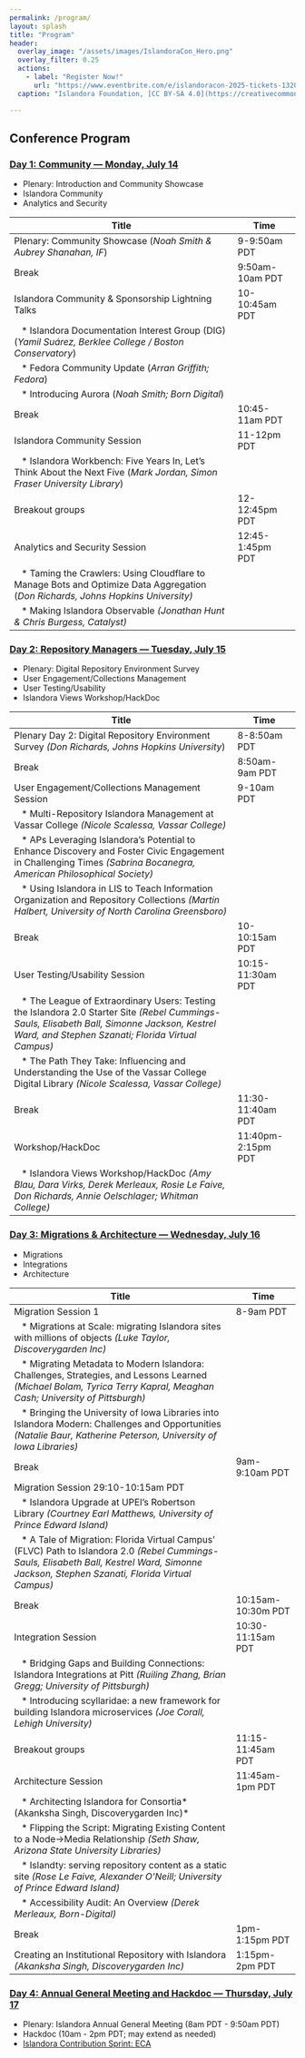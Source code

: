 ```yaml
---
permalink: /program/
layout: splash
title: "Program"
header: 
  overlay_image: "/assets/images/IslandoraCon_Hero.png"
  overlay_filter: 0.25
  actions:
    - label: "Register Now!"
      url: "https://www.eventbrite.com/e/islandoracon-2025-tickets-1320564527049?aff=oddtdtcreator"
  caption: "Islandora Foundation, [CC BY-SA 4.0](https://creativecommons.org/licenses/by-sa/4.0)"

---
```

## Conference Program

### [Day 1: Community — Monday, July 14](day1)
- Plenary: Introduction and Community Showcase
- Islandora Community
- Analytics and Security

| Title                                                                                                                                             | Time            |
|---------------------------------------------------------------------------------------------------------------------------------------------------|-----------------|
| Plenary: Community Showcase (*Noah Smith & Aubrey Shanahan, IF*)                                                                                  | 9-9:50am PDT    |
| Break                                                                                                                                             | 9:50am-10am PDT |
| Islandora Community & Sponsorship Lightning Talks                                                                                                 | 10-10:45am PDT  |
| &nbsp;&nbsp;&nbsp;* Islandora Documentation Interest Group (DIG) (*Yamil Suárez, Berklee College / Boston Conservatory*)                          |                 |
| &nbsp;&nbsp;&nbsp;* Fedora Community Update (*Arran Griffith; Fedora*)                                                                            |                 |
| &nbsp;&nbsp;&nbsp;* Introducing Aurora (*Noah Smith; Born Digital*)                                                                               |                 |
| Break                                                                                                                                             | 10:45-11am PDT  |
| Islandora Community Session                                                                                                                       | 11-12pm PDT     |
| &nbsp;&nbsp;&nbsp;* Islandora Workbench: Five Years In, Let’s Think About the Next Five (*Mark Jordan, Simon Fraser University Library*)          |                 |
| Breakout groups                                                                                                                                   |12-12:45pm PDT|
| Analytics and Security Session                                                                                                                    |12:45-1:45pm PDT|
| &nbsp;&nbsp;&nbsp;* Taming the Crawlers: Using Cloudflare to Manage Bots and Optimize Data Aggregation (*Don Richards, Johns Hopkins University)* ||
| &nbsp;&nbsp;&nbsp;* Making Islandora Observable *(Jonathan Hunt & Chris Burgess, Catalyst)*                                                       ||

### [Day 2: Repository Managers — Tuesday, July 15](day2)
- Plenary: Digital Repository Environment Survey
- User Engagement/Collections Management
- User Testing/Usability
- Islandora Views Workshop/HackDoc

| Title                                                                                                                                                                                                              | Time          |
|--------------------------------------------------------------------------------------------------------------------------------------------------------------------------------------------------------------------|---------------|
| Plenary Day 2: Digital Repository Environment Survey *(Don Richards, Johns Hopkins University*)                                                                                                                    | 8-8:50am PDT  |
| Break                                                                                                                                                                                                              | 8:50am-9am PDT |
| User Engagement/Collections Management Session                                                                                                                                                                     | 9-10am PDT    |
| &nbsp;&nbsp;&nbsp;* Multi-Repository Islandora Management at Vassar College *(Nicole Scalessa, Vassar College)*                                                                                                    ||
| &nbsp;&nbsp;&nbsp;* APs Leveraging Islandora’s Potential to Enhance Discovery and Foster Civic Engagement in Challenging Times *(Sabrina Bocanegra, American Philosophical Society)*                               ||
| &nbsp;&nbsp;&nbsp;* Using Islandora in LIS to Teach Information Organization and Repository Collections *(Martin Halbert,	University of North Carolina Greensboro)*                                                ||
| Break                                                                                                                                                                                                              |10-10:15am PDT|
| User Testing/Usability Session                                                                                                                                                                                     |10:15-11:30am PDT|
| &nbsp;&nbsp;&nbsp;* The League of Extraordinary Users: Testing the Islandora 2.0 Starter Site *(Rebel Cummings-Sauls, Elisabeth Ball, Simonne Jackson, Kestrel Ward, and Stephen Szanati; Florida Virtual Campus)* ||
| &nbsp;&nbsp;&nbsp;* The Path They Take: Influencing and Understanding the Use of the Vassar College Digital Library	*(Nicole Scalessa, Vassar College)*                                                            ||
| Break                                                                                                                                                                                                              |11:30-11:40am PDT|
| Workshop/HackDoc                                                                                                                                                                                                   |11:40pm-2:15pm PDT|
| &nbsp;&nbsp;&nbsp;* Islandora Views Workshop/HackDoc *(Amy Blau, Dara Virks, Derek Merleaux, Rosie Le Faive, Don Richards, Annie Oelschlager; Whitman College)*                                                                       ||

### [Day 3: Migrations & Architecture — Wednesday, July 16](day3)
- Migrations
- Integrations
- Architecture

| Title                                                                                                                                                                                                          | Time               |
|----------------------------------------------------------------------------------------------------------------------------------------------------------------------------------------------------------------|--------------------|
| Migration Session 1                                                                                                                                                                                            | 8-9am PDT          |
| &nbsp;&nbsp;&nbsp;* Migrations at Scale: migrating Islandora sites with millions of objects *(Luke Taylor, Discoverygarden Inc)*                                                                               |                    |
| &nbsp;&nbsp;&nbsp;* Migrating Metadata to Modern Islandora: Challenges, Strategies, and Lessons Learned *(Michael Bolam, Tyrica Terry Kapral, Meaghan Cash; University of Pittsburgh)*                         |                    |
| &nbsp;&nbsp;&nbsp;* Bringing the University of Iowa Libraries into Islandora Modern: Challenges and Opportunities	*(Natalie Baur, Katherine Peterson, University of Iowa Libraries)*                           |                    |
| Break                                                                                                                                                                                                          | 9am-9:10am PDT     |
| Migration Session 29:10-10:15am PDT                                                                                                                                                                            |
| &nbsp;&nbsp;&nbsp;* Islandora Upgrade at UPEI’s Robertson Library *(Courtney Earl Matthews,	University of Prince Edward Island)*                                                                               |                    |
| &nbsp;&nbsp;&nbsp;* A Tale of Migration: Florida Virtual Campus’ (FLVC) Path to Islandora 2.0 *(Rebel Cummings-Sauls, Elisabeth Ball, Kestrel Ward, Simonne Jackson, Stephen Szanati, Florida Virtual Campus)* |                    |
| Break                                                                                                                                                                                                          | 10:15am-10:30m PDT |
| Integration Session                                                                                                                                                                                            | 10:30-11:15am PDT  |
| &nbsp;&nbsp;&nbsp;* Bridging Gaps and Building Connections: Islandora Integrations at Pitt *(Ruiling Zhang, Brian Gregg; University of Pittsburgh)*                                                            |                    |
| &nbsp;&nbsp;&nbsp;* Introducing scyllaridae: a new framework for building Islandora microservices *(Joe Corall,	Lehigh University)*                                                                            |                    |
| Breakout groups                                                                                                                                                                                                | 11:15-11:45am PDT  |
| Architecture Session                                                                                                                                                                                           | 11:45am-1pm PDT    |
| &nbsp;&nbsp;&nbsp;* Architecting Islandora for Consortia* (Akanksha Singh, Discoverygarden Inc)*                                                                                                               |                    |
| &nbsp;&nbsp;&nbsp;* Flipping the Script: Migrating Existing Content to a Node→Media Relationship *(Seth Shaw, Arizona State University Libraries)*                                                             |                    |
| &nbsp;&nbsp;&nbsp;* Islandty: serving repository content as a static site *(Rose Le Faive, Alexander O’Neill;	University of Prince Edward Island)*                                                             |                    |
| &nbsp;&nbsp;&nbsp;* Accessibility Audit: An Overview *(Derek Merleaux, Born-Digital)*                                                                                                                          |                    |
| Break                                                                                                                                                                                                          | 1pm-1:15pm PDT     |
| Creating an Institutional Repository with Islandora *(Akanksha Singh, Discoverygarden Inc)*                                                                                                                    | 1:15pm-2pm PDT     |

### [Day 4: Annual General Meeting and Hackdoc — Thursday, July 17](day4)

- Plenary: Islandora Annual General Meeting (8am PDT - 9:50am PDT)
- Hackdoc (10am - 2pm PDT; may extend as needed)
- [Islandora Contribution Sprint: ECA](https://docs.google.com/document/d/1TjfJCnl09mGpBirjPEoPNlUgNWlhxnffjqPMjzfOQ94/edit?pli=1&tab=t.0#heading=h.pvq9hsv2avb2)

